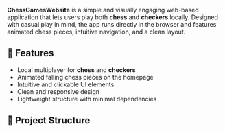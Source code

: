 **ChessGamesWebsite** is a simple and visually engaging web-based application that lets users play both **chess** and **checkers** locally. Designed with casual play in mind, the app runs directly in the browser and features animated chess pieces, intuitive navigation, and a clean layout.

## 🧩 Features

- Local multiplayer for **chess** and **checkers**
- Animated falling chess pieces on the homepage
- Intuitive and clickable UI elements
- Clean and responsive design
- Lightweight structure with minimal dependencies

## 📂 Project Structure

